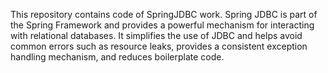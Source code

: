 This repository contains code of SpringJDBC work.
Spring JDBC is part of the Spring Framework and provides a powerful mechanism for interacting with relational databases. 
It simplifies the use of JDBC and helps avoid common errors such as resource leaks, provides a consistent exception handling mechanism, and reduces boilerplate code.
